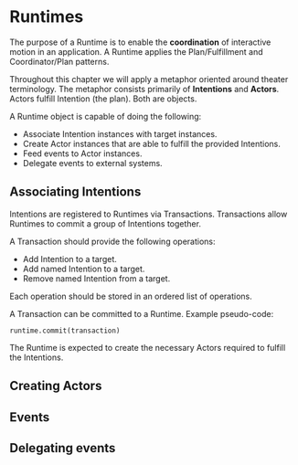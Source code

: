 # Runtimes

The purpose of a Runtime is to enable the **coordination** of interactive motion in an application. A Runtime applies the Plan/Fulfillment and Coordinator/Plan patterns.

Throughout this chapter we will apply a metaphor oriented around theater terminology. The metaphor consists primarily of **Intentions** and **Actors**. Actors fulfill Intention (the plan). Both are objects.

A Runtime object is capable of doing the following:

- Associate Intention instances with target instances.
- Create Actor instances that are able to fulfill the provided Intentions.
- Feed events to Actor instances.
- Delegate events to external systems.

## Associating Intentions

Intentions are registered to Runtimes via Transactions. Transactions allow Runtimes to commit a group of Intentions together.

A Transaction should provide the following operations:

- Add Intention to a target.
- Add named Intention to a target.
- Remove named Intention from a target.

Each operation should be stored in an ordered list of operations.

A Transaction can be committed to a Runtime. Example pseudo-code:

    runtime.commit(transaction)

The Runtime is expected to create the necessary Actors required to fulfill the Intentions.

## Creating Actors



## Events

## Delegating events
